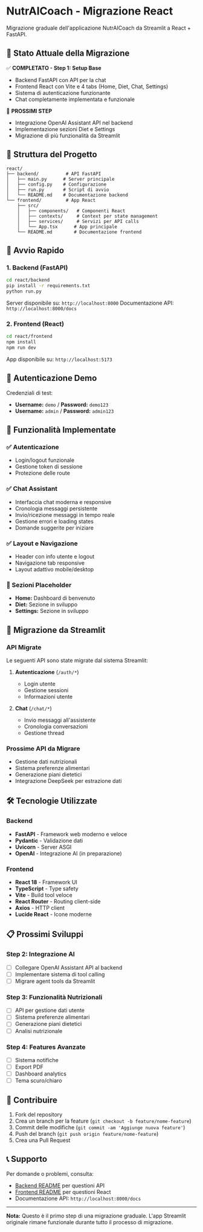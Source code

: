 # NutrAICoach - Migrazione React

Migrazione graduale dell'applicazione NutrAICoach da Streamlit a React + FastAPI.

## 🎯 Stato Attuale della Migrazione

✅ **COMPLETATO - Step 1: Setup Base**
- Backend FastAPI con API per la chat
- Frontend React con Vite e 4 tabs (Home, Diet, Chat, Settings)
- Sistema di autenticazione funzionante
- Chat completamente implementata e funzionale

🚧 **PROSSIMI STEP**
- Integrazione OpenAI Assistant API nel backend
- Implementazione sezioni Diet e Settings
- Migrazione di più funzionalità da Streamlit

## 📁 Struttura del Progetto

```
react/
├── backend/          # API FastAPI
│   ├── main.py      # Server principale
│   ├── config.py    # Configurazione
│   ├── run.py       # Script di avvio
│   └── README.md    # Documentazione backend
└── frontend/         # App React
    ├── src/
    │   ├── components/   # Componenti React
    │   ├── contexts/     # Context per state management
    │   ├── services/     # Servizi per API calls
    │   └── App.tsx      # App principale
    └── README.md        # Documentazione frontend
```

## 🚀 Avvio Rapido

### 1. Backend (FastAPI)

```bash
cd react/backend
pip install -r requirements.txt
python run.py
```

Server disponibile su: `http://localhost:8000`
Documentazione API: `http://localhost:8000/docs`

### 2. Frontend (React)

```bash
cd react/frontend  
npm install
npm run dev
```

App disponibile su: `http://localhost:5173`

## 🔐 Autenticazione Demo

Credenziali di test:
- **Username:** `demo` / **Password:** `demo123`
- **Username:** `admin` / **Password:** `admin123`

## 🌟 Funzionalità Implementate

### ✅ Autenticazione
- Login/logout funzionale
- Gestione token di sessione
- Protezione delle route

### ✅ Chat Assistant
- Interfaccia chat moderna e responsive
- Cronologia messaggi persistente
- Invio/ricezione messaggi in tempo reale
- Gestione errori e loading states
- Domande suggerite per iniziare

### ✅ Layout e Navigazione
- Header con info utente e logout
- Navigazione tab responsive
- Layout adattivo mobile/desktop

### 🚧 Sezioni Placeholder
- **Home:** Dashboard di benvenuto
- **Diet:** Sezione in sviluppo
- **Settings:** Sezione in sviluppo

## 🔄 Migrazione da Streamlit

### API Migrate

Le seguenti API sono state migrate dal sistema Streamlit:

1. **Autenticazione** (`/auth/*`)
   - Login utente
   - Gestione sessioni
   - Informazioni utente

2. **Chat** (`/chat/*`)
   - Invio messaggi all'assistente
   - Cronologia conversazioni
   - Gestione thread

### Prossime API da Migrare

- Gestione dati nutrizionali
- Sistema preferenze alimentari
- Generazione piani dietetici
- Integrazione DeepSeek per estrazione dati

## 🛠️ Tecnologie Utilizzate

### Backend
- **FastAPI** - Framework web moderno e veloce
- **Pydantic** - Validazione dati
- **Uvicorn** - Server ASGI
- **OpenAI** - Integrazione AI (in preparazione)

### Frontend
- **React 18** - Framework UI
- **TypeScript** - Type safety
- **Vite** - Build tool veloce
- **React Router** - Routing client-side
- **Axios** - HTTP client
- **Lucide React** - Icone moderne

## 📋 Prossimi Sviluppi

### Step 2: Integrazione AI
- [ ] Collegare OpenAI Assistant API al backend
- [ ] Implementare sistema di tool calling
- [ ] Migrare agent tools da Streamlit

### Step 3: Funzionalità Nutrizionali
- [ ] API per gestione dati utente
- [ ] Sistema preferenze alimentari
- [ ] Generazione piani dietetici
- [ ] Analisi nutrizionale

### Step 4: Features Avanzate
- [ ] Sistema notifiche
- [ ] Export PDF
- [ ] Dashboard analytics
- [ ] Tema scuro/chiaro

## 🤝 Contribuire

1. Fork del repository
2. Crea un branch per la feature (`git checkout -b feature/nome-feature`)
3. Commit delle modifiche (`git commit -am 'Aggiunge nuova feature'`)
4. Push del branch (`git push origin feature/nome-feature`)
5. Crea una Pull Request

## 📞 Supporto

Per domande o problemi, consulta:
- [Backend README](./backend/README.md) per questioni API
- [Frontend README](./frontend/README.md) per questioni React
- Documentazione API: `http://localhost:8000/docs`

---

**Nota:** Questo è il primo step di una migrazione graduale. L'app Streamlit originale rimane funzionale durante tutto il processo di migrazione. 
